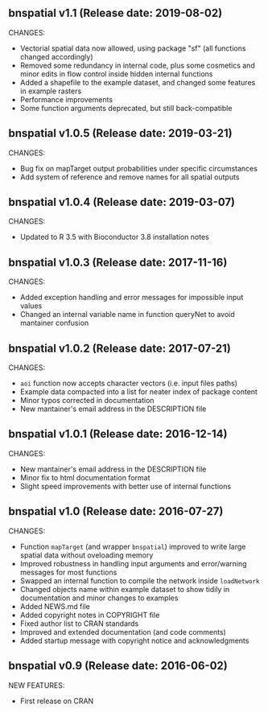 bnspatial v1.1 (Release date: 2019-08-02)
-----------------------------------------------
CHANGES:

* Vectorial spatial data now allowed, using package "sf" (all functions changed accordingly)
* Removed some redundancy in internal code, plus some cosmetics and minor edits in flow control inside hidden internal functions
* Added a shapefile to the example dataset, and changed some features in example rasters
* Performance improvements
* Some function arguments deprecated, but still back-compatible

bnspatial v1.0.5 (Release date: 2019-03-21)
-----------------------------------------------
CHANGES:

* Bug fix on mapTarget output probabilities under specific circumstances
* Add system of reference and remove names for all spatial outputs


bnspatial v1.0.4 (Release date: 2019-03-07)
-----------------------------------------------
CHANGES:

* Updated to R 3.5 with Bioconductor 3.8 installation notes


bnspatial v1.0.3 (Release date: 2017-11-16)
-----------------------------------------------
CHANGES:

* Added exception handling and error messages for impossible input values
* Changed an internal variable name in function queryNet to avoid mantainer confusion 


bnspatial v1.0.2 (Release date: 2017-07-21)
-----------------------------------------------
CHANGES:

* `aoi` function now accepts character vectors (i.e. input files paths)
* Example data compacted into a list for neater index of package content
* Minor typos corrected in documentation
* New mantainer's email address in the DESCRIPTION file


bnspatial v1.0.1 (Release date: 2016-12-14)
-----------------------------------------------
CHANGES:

* New mantainer's email address in the DESCRIPTION file
* Minor fix to html documentation format
* Slight speed improvements with better use of internal functions


bnspatial v1.0 (Release date: 2016-07-27)
-----------------------------------------------
CHANGES:

* Function `mapTarget` (and wrapper `bnspatial`) improved to write large spatial data without oveloading memory
* Improved robustness in handling input arguments and error/warning messages for most functions
* Swapped an internal function to compile the network inside `loadNetwork`
* Changed objects name within example dataset to show tidily in documentation and minor changes to examples
* Added NEWS.md file
* Added copyright notes in COPYRIGHT file
* Fixed author list to CRAN standards
* Improved and extended documentation (and code comments)
* Added startup message with copyright notice and acknowledgments



bnspatial v0.9 (Release date: 2016-06-02)
-----------------------------------------------

NEW FEATURES:

* First release on CRAN
